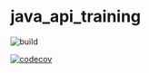 # java_api_training
![build](https://github.com/KM4280/java_api_training/actions/workflows/build.yml/badge.svg)

[![codecov](https://codecov.io/gh/KM4280/java_api_training/branch/main/graph/badge.svg?token=TonToken)](https://codecov.io/gh/KM4280/java_api_training)